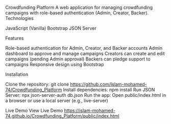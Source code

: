 Crowdfunding Platform
A web application for managing crowdfunding campaigns with role-based authentication (Admin, Creator, Backer).
Technologies

JavaScript (Vanilla)
Bootstrap
JSON Server

Features

Role-based authentication for Admin, Creator, and Backer accounts
Admin dashboard to approve and manage campaigns
Creators can create and edit campaigns (pending Admin approval)
Backers can pledge support to campaigns
Responsive design using Bootstrap

Installation

Clone the repository: git clone https://github.com/Islam-mohamed-74/Crowdfunding_Platform
Install dependencies: npm install
Run JSON Server: npx json-server-auth db.json
Run the app: Open public/index.html in a browser or use a local server (e.g., live-server)

Live Demo
View Live Demo https://islam-mohamed-74.github.io/Crowdfunding_Platform/public/index.html
